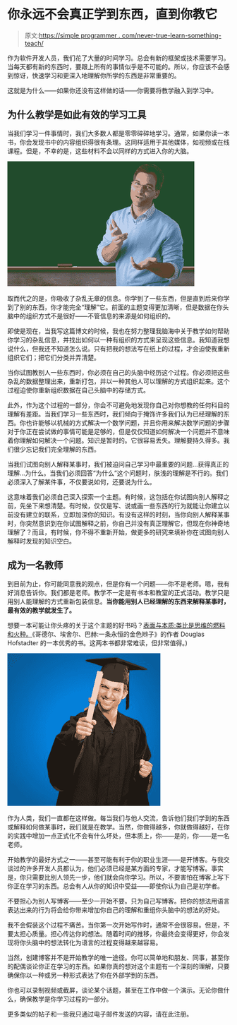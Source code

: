 # 你永远不会真正学到东西，直到你教它

> 原文:[https://simple programmer . com/never-true-learn-something-teach/](https://simpleprogrammer.com/never-really-learn-something-teach/)

作为软件开发人员，我们花了大量的时间学习。总会有新的框架或技术需要学习。当每天都有新的东西时，要跟上所有的事情似乎是不可能的。所以，你应该不会感到惊讶，快速学习和更深入地理解你所学的东西是非常重要的。

这就是为什么——如果你还没有这样做的话——你需要将教学融入到学习中。

## 为什么教学是如此有效的学习工具

当我们学习一件事情时，我们大多数人都是零零碎碎地学习。通常，如果你读一本书，你会发现书中的内容组织得很有条理。这同样适用于其他媒体，如视频或在线课程。但是，不幸的是，这些材料不会以同样的方式进入你的大脑。



![teaching](img/ebd83d1ee7688a26391306108a45f14b.png)



取而代之的是，你吸收了杂乱无章的信息。你学到了一些东西，但是直到后来你学到了别的东西，你才能完全“理解”它。前面的主题变得更加清晰，但是数据在你头脑中的组织方式不是很好——不管信息的来源是如何组织的。

即使是现在，当我写这篇博文的时候，我也在努力整理我脑海中关于教学如何帮助你学习的杂乱信息，并找出如何以一种有组织的方式来呈现这些信息。我知道我想说什么，但我还不知道怎么说。只有把我的想法写在纸上的过程，才会迫使我重新组织它们；把它们分类并弄清楚。

当你试图教别人一些东西时，你必须在自己的头脑中经历这个过程。你必须把这些杂乱的数据整理出来，重新打包，并以一种其他人可以理解的方式组织起来。这个过程迫使你重新组织数据在自己头脑中的存储方式。

此外，作为这个过程的一部分，你会不可避免地发现你自己对你想教的任何科目的理解有差距。当我们学习一些东西时，我们倾向于掩饰许多我们认为已经理解的东西。你也许能够以机械的方式解决一个数学问题，并且你用来解决数学问题的步骤对于你正在尝试做的事情可能是足够的，但是仅仅知道如何解决一个问题并不意味着你理解如何解决一个问题。知识是暂时的。它很容易丢失。理解要持久得多。我们很少忘记我们完全理解的东西。

当我们试图向别人解释某事时，我们被迫问自己学习中最重要的问题…获得真正的理解…为什么。当我们必须回答“为什么”这个问题时，肤浅的理解是不行的。我们必须深入了解某件事，不仅要说如何，还要说为什么。

这意味着我们必须自己深入探索一个主题。有时候，这包括在你试图向别人解释之前，先坐下来想清楚。有时候，仅仅是写、说或画一些东西的行为就能让你建立以前没有建立的联系，立即加深你的知识。有没有这样的时刻，当你向别人解释某事时，你突然意识到在你试图解释之前，你自己并没有真正理解它，但现在你神奇地理解了？而且，有时候，你不得不重新开始，做更多的研究来填补你在试图向别人解释时发现的知识空白。

## **成为一名教师** 

到目前为止，你可能同意我的观点，但是你有一个问题——你不是老师。嗯，我有好消息告诉你。我们都是老师。教学不一定是有书本和教室的正式活动。教学只是用别人能理解的方式重新包装信息。**当你能用别人已经理解的东西来解释某事时，最有效的教学就发生了。**

想要一本可能让你头疼的关于这个主题的好书吗？[表面与本质:类比是思维的燃料和火种。](http://www.amazon.com/gp/product/B00BE65086/ref=as_li_tl?ie=UTF8&camp=1789&creative=390957&creativeASIN=B00BE65086&linkCode=as2&tag=makithecompsi-20&linkId=3GZJ7WGFOJL6RZHJ)《哥德尔、埃舍尔、巴赫:一条永恒的金色辫子》的作者 Douglas Hofstadter 的一本优秀的书。这两本书都非常难读，但非常值得。)



![Graduate Man Holding Degree](img/ccf7e2c4e5f5a400a58961fe55029095.png)



作为人类，我们一直都在这样做。每当我们与他人交流，告诉他们我们学到的东西或解释如何做某事时，我们就是在教学。当然，你做得越多，你就做得越好，在你的实践中增加一点正式化不会有什么坏处，但本质上，你——是的，你——是一名老师。

开始教学的最好方式之一——甚至可能有利于你的职业生涯——是开博客。与我交谈过的许多开发人员都认为，他们必须已经是某方面的专家，才能写博客。事实是，你只需要比别人领先一步，他们就会向你学习。所以，不要害怕在博客上写下你正在学习的东西。总会有人从你的知识中受益——即使你认为自己是初学者。

不要担心为别人写博客——至少一开始不要。只为自己写博客。把你的想法用语言表达出来的行为将会给你带来增加你自己的理解和重组你头脑中的想法的好处。

我不会假装这个过程不痛苦。当你第一次开始写作时，通常不会很容易。但是，不要太担心质量。担心传达你的想法。随着时间的推移，你最终会变得更好，你会发现将你头脑中的想法转化为语言的过程变得越来越容易。

当然，创建博客并不是开始教学的唯一途径。你可以简单地和朋友、同事，甚至你的配偶谈论你正在学习的东西。如果你真的想对这个主题有一个深刻的理解，只要确保你以一种或另一种形式表达了你在外部学到的东西。

你也可以录制视频或截屏，谈论某个话题，甚至在工作中做一个演示。无论你做什么，确保教学是你学习过程的一部分。

更多类似的帖子和一些我只通过电子邮件发送的内容，请在此注册。